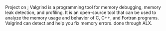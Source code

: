 Project on ; Valgrind is a programming tool for memory debugging, memory leak detection, and profiling. It is an open-source tool that can be used to analyze the memory usage and behavior of C, C++, and Fortran programs. Valgrind can detect and help you fix memory errors. done through ALX.
